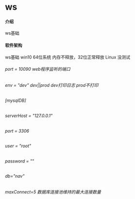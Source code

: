 # ws

#### 介绍

ws基础

#### 软件架构

ws基础 win10 64位系统 内存不释放，32位正常释放 Linux 没测试

###### port = 10090 web程序监听的端口

###### env = "dev" dev||prod dev打印日志 prod不打印

###### [mysqlDB]

###### serverHost = "127.0.0.1"

###### port = 3306

###### user = "root"

###### password = ""

###### db="nav"

###### maxConnect=5 数据库连接池维持的最大连接数量


